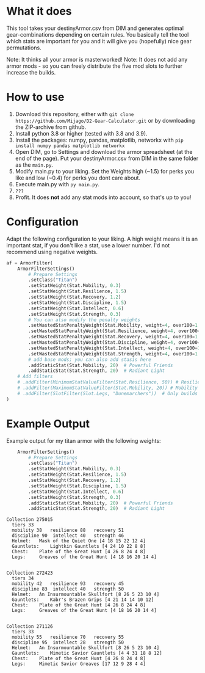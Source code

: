 
# What it does
This tool takes your destinyArmor.csv from DIM and generates optimal gear-combinations depending on certain rules. 
You basically tell the tool which stats are important for you and it will give you (hopefully) nice gear permutations.

Note: It thinks all your armor is masterworked!
Note: It does not add any armor mods - so you can freely distribute the five mod slots to further increase the builds.

# How to use
1. Download this repository, either with `git clone https://github.com/Mijago/D2-Gear-Calculator.git` or by downloading the ZIP-archive from github.
2. Install python 3.8 or higher (tested with 3.8 and 3.9).
3. Install the packages: numpy, pandas, matplotlib, networkx with `pip install numpy pandas matplotlib networkx`
4. Open DIM, go to Settings and download the armor spreadsheet (at the end of the page). Put your destinyArmor.csv from DIM in the same folder as the `main.py`.
5. Modify main.py to your liking. Set the Weights high (~1.5) for perks you like and low (~0.4) for perks you dont care about.
6. Execute main.py with `py main.py`.
7. `???`
8. Profit. It does **not** add any stat mods into account, so that's up to you!

# Configuration
Adapt the following configuration to your liking. 
A high weight means it is an important stat, if you don't like a stat, use a lower number. 
I'd not recommend using negative weights. 
```python
af = ArmorFilter(
    ArmorFilterSettings()
        # Prepare Settings
        .setClass("Titan")
        .setStatWeight(Stat.Mobility, 0.3)
        .setStatWeight(Stat.Resilience, 1.5)
        .setStatWeight(Stat.Recovery, 1.2)
        .setStatWeight(Stat.Discipline, 1.5)
        .setStatWeight(Stat.Intellect, 0.6)
        .setStatWeight(Stat.Strength, 0.3)
        # You can also modify the penalty weights
        .setWastedStatPenaltyWeight(Stat.Mobility, weight=4, over100=1.1)
        .setWastedStatPenaltyWeight(Stat.Resilience, weight=4, over100=1.1)
        .setWastedStatPenaltyWeight(Stat.Recovery, weight=4, over100=1.1)
        .setWastedStatPenaltyWeight(Stat.Discipline, weight=4, over100=1.1)
        .setWastedStatPenaltyWeight(Stat.Intellect, weight=4, over100=1.1)
        .setWastedStatPenaltyWeight(Stat.Strength, weight=4, over100=1.1)
        # add base mods; you can also add stasis here
        .addStaticStat(Stat.Mobility, 20)  # Powerful Friends
        .addStaticStat(Stat.Strength, 20)  # Radiant Light
    # Add filters
    # .addFilter(MinimumStatValueFilter(Stat.Resilience, 50)) # Resilience must be above or equal to 50
    # .addFilter(MaximumStatValueFilter(Stat.Mobility, 20)) # Mobility must be lower than or equal to 20
    # .addFilter(SlotFilter(Slot.Legs, "Dunemarchers"))  # Only builds with dunemarchers
)
```


# Example Output
Example output for my titan armor with the following weights:
```py
    ArmorFilterSettings()
        # Prepare Settings
        .setClass("Titan")
        .setStatWeight(Stat.Mobility, 0.3)
        .setStatWeight(Stat.Resilience, 1.5)
        .setStatWeight(Stat.Recovery, 1.2)
        .setStatWeight(Stat.Discipline, 1.5)
        .setStatWeight(Stat.Intellect, 0.6)
        .setStatWeight(Stat.Strength, 0.3)
        .addStaticStat(Stat.Mobility, 20)  # Powerful Friends
        .addStaticStat(Stat.Strength, 20)  # Radiant Light
```


```
Collection 275015
  tiers 33
  mobility 38   resilience 88   recovery 51
  discipline 90  intellect 40   strength 46
  Helmet:	Mask of the Quiet One [4 18 15 22 12 4]
  Gauntlets:	Lightkin Gauntlets [4 24 10 22 8 8]
  Chest:	Plate of the Great Hunt [4 26 8 24 4 8]
  Legs:		Greaves of the Great Hunt [4 18 16 20 14 4]


Collection 272423
  tiers 34
  mobility 42   resilience 93   recovery 45
  discipline 83  intellect 40   strength 50
  Helmet:	An Insurmountable Skullfort [8 26 5 23 10 4]
  Gauntlets:	Kabr's Brazen Grips [4 21 14 14 10 12]
  Chest:	Plate of the Great Hunt [4 26 8 24 4 8]
  Legs:		Greaves of the Great Hunt [4 18 16 20 14 4]


Collection 271126
  tiers 33
  mobility 55   resilience 70   recovery 55
  discipline 95  intellect 28   strength 50
  Helmet:	An Insurmountable Skullfort [8 26 5 23 10 4]
  Gauntlets:	Mimetic Savior Gauntlets [4 4 31 18 8 12]
  Chest:	Plate of the Great Hunt [4 26 8 24 4 8]
  Legs:		Mimetic Savior Greaves [17 12 9 28 4 4]
```